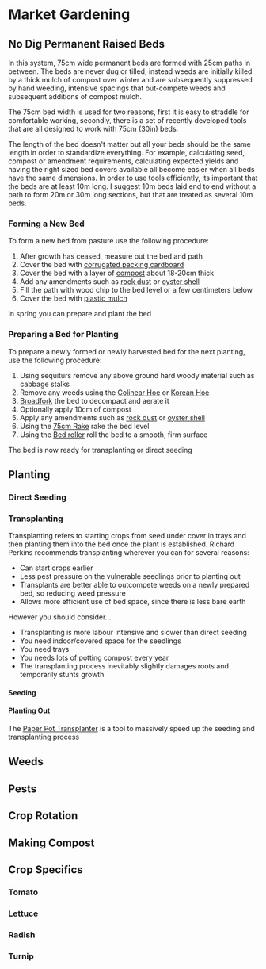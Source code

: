 # Market Gardening

## No Dig Permanent Raised Beds

In this system, 75cm wide permanent beds are formed with 25cm paths in between. The beds are never dug or tilled, instead weeds are initially killed by a thick mulch of compost over winter and are subsequently suppressed by hand weeding, intensive spacings that out-compete weeds and subsequent additions of compost mulch.

The 75cm bed width is used for two reasons, first it is easy to straddle for comfortable working, secondly, there is a set of recently developed tools that are all designed to work with 75cm (30in) beds.

The length of the bed doesn't matter but all your beds should be the same length in order to standardize everything. For example, calculating seed, compost or amendment requirements, calculating expected yields and having the right sized bed covers available all become easier when all beds have the same dimensions. In order to use tools efficiently, its important that the beds are at least 10m long. I suggest 10m beds laid end to end without a path to form 20m or 30m long sections, but that are treated as several 10m beds.

### Forming a New Bed

To form a new bed from pasture use the following procedure:

1. After growth has ceased, measure out the bed and path
1. Cover the bed with [corrugated packing cardboard](Resources.md#cardboard-roll)
1. Cover the bed with a layer of [compost](Resources.md#compost) about 18-20cm thick
1. Add any amendments such as [rock dust](Resources.md#rock-dust) or [oyster shell](Resources.md#oyster-shell)
1. Fill the path with wood chip to the bed level or a few centimeters below
1. Cover the bed with [plastic mulch](Resources.md#plastic-mulch)

In spring you can prepare and plant the bed

### Preparing a Bed for Planting

To prepare a newly formed or newly harvested bed for the next planting, use the following procedure:

1. Using sequiturs remove any above ground hard woody material such as cabbage stalks
1. Remove any weeds using the [Colinear Hoe](Tools.md#colinear-hoe) or [Korean Hoe](Tools.md#korean-hoe)
1. [Broadfork](Tools.md#broadfork) the bed to decompact and aerate it
1. Optionally apply 10cm of compost
1. Apply any amendments such as [rock dust](Resources.md#rock-dust) or [oyster shell](Resources.md#oyster-shell)
1. Using the [75cm Rake](Tools.md#75cm-rake) rake the bed level
1. Using the [Bed roller](Tools.md#bed-roller) roll the bed to a smooth, firm surface

The bed is now ready for transplanting or direct seeding

## Planting

### Direct Seeding

### Transplanting

Transplanting refers to starting crops from seed under cover in trays and then planting them into the bed once the plant is established. Richard Perkins recommends transplanting wherever you can for several reasons:

- Can start crops earlier
- Less pest pressure on the vulnerable seedlings prior to planting out
- Transplants are better able to outcompete weeds on a newly prepared bed, so reducing weed pressure
- Allows more efficient use of bed space, since there is less bare earth

However you should consider...

- Transplanting is more labour intensive and slower than direct seeding
- You need indoor/covered space for the seedlings
- You need trays
- You needs lots of potting compost every year
- The transplanting process inevitably slightly damages roots and temporarily stunts growth

#### Seeding

#### Planting Out

The [Paper Pot Transplanter](Tools.md#paper-pot-transplanter) is a tool to massively speed up the seeding and transplanting process 

## Weeds

## Pests

## Crop Rotation

## Making Compost

## Crop Specifics

### Tomato

### Lettuce

### Radish

### Turnip
